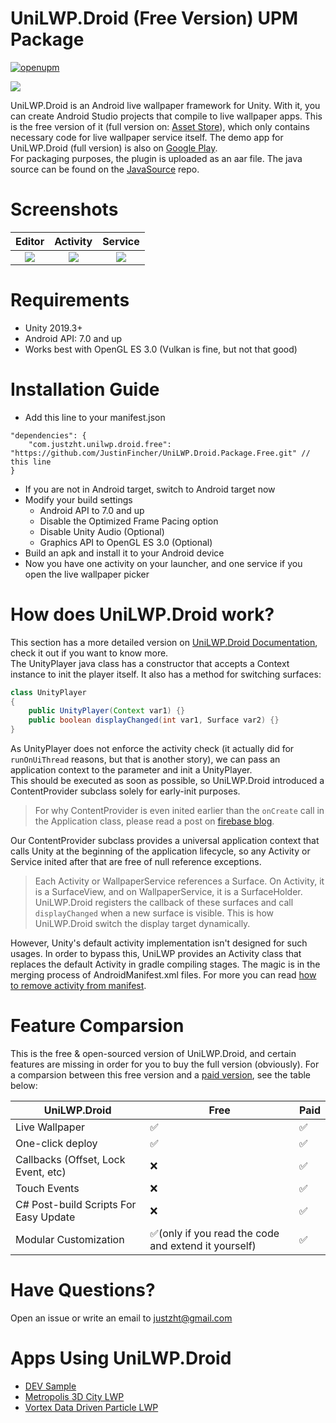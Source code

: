 # UniLWP.Droid (Free Version) UPM Package
[![openupm](https://img.shields.io/npm/v/com.justzht.unilwp.droid.free?label=openupm&registry_uri=https://package.openupm.com)](https://openupm.com/packages/com.justzht.unilwp.droid.free/)

![](Documentation~/unity-banner.jpg)

UniLWP.Droid is an Android live wallpaper framework for Unity. With it, you can create Android Studio projects that compile to live wallpaper apps. This is the free version of it (full version on: [Asset Store](http://u3d.as/1QVw)), which only contains necessary code for live wallpaper service itself. The demo app for UniLWP.Droid (full version) is also on [Google Play](https://play.google.com/store/apps/details?id=com.justzht.unilwp.droid).  
For packaging purposes, the plugin is uploaded as an aar file. The java source can be found on the [JavaSource](https://github.com/JustinFincher/UniLWP.Droid.Free.JavaSource) repo.

# Screenshots
| Editor             | Activity             |  Service |
:-------------------------:|:-------------------------:|:-------------------------:
![](Documentation~/unity-editor.jpg)  | ![](Documentation~/unity-activity.jpg)  |  ![](Documentation~/unity-service.jpg)

# Requirements

- Unity 2019.3+ 
- Android API: 7.0 and up
- Works best with OpenGL ES 3.0 (Vulkan is fine, but not that good)

# Installation Guide

- Add this line to your manifest.json
```
"dependencies": {
    "com.justzht.unilwp.droid.free": "https://github.com/JustinFincher/UniLWP.Droid.Package.Free.git" // this line
}
```
- If you are not in Android target, switch to Android target now
- Modify your build settings
  - Android API to 7.0 and up
  - Disable the Optimized Frame Pacing option
  - Disable Unity Audio (Optional)
  - Graphics API to OpenGL ES 3.0 (Optional)
- Build an apk and install it to your Android device
- Now you have one activity on your launcher, and one service if you open the live wallpaper picker

# How does UniLWP.Droid work?
This section has a more detailed version on [UniLWP.Droid Documentation](https://docs.google.com/document/d/10b5zDYjr2MDDKUhuUeq192YYoOb5YHcEqfLbr_5m9iM/edit?usp=sharing), check it out if you want to know more.  
The UnityPlayer java class has a constructor that accepts a Context instance to init the player itself. It also has a method for switching surfaces:
```java
class UnityPlayer
{
    public UnityPlayer(Context var1) {}
    public boolean displayChanged(int var1, Surface var2) {}
}
```
As UnityPlayer does not enforce the activity check (it actually did for `runOnUiThread` reasons, but that is another story), we can pass an application context to the parameter and init a UnityPlayer.   
This should be executed as soon as possible, so UniLWP.Droid introduced a ContentProvider subclass solely for early-init purposes. 
> For why ContentProvider is even inited earlier than the `onCreate` call in the Application class, please read a post on [firebase blog](http://firebase.googleblog.com/2016/12/how-does-firebase-initialize-on-android.html).   

Our ContentProvider subclass provides a universal application context that calls Unity at the beginning of the application lifecycle, so any Activity or Service inited after that are free of null reference exceptions.  
> Each Activity or WallpaperService references a Surface. On Activity, it is a SurfaceView, and on WallpaperService, it is a SurfaceHolder. UniLWP.Droid registers the callback of these surfaces and call `displayChanged` when a new surface is visible. This is how UniLWP.Droid switch the display target dynamically.  

However, Unity's default activity implementation isn't designed for such usages. In order to bypass this, UniLWP provides an Activity class that replaces the default Activity in gradle compiling stages. The magic is in the merging process of AndroidManifest.xml files. For more you can read [how to remove activity from manifest](https://developer.android.com/studio/build/manifest-merge).

# Feature Comparsion
This is the free & open-sourced version of UniLWP.Droid, and certain features are missing in order for you to buy the full version (obviously). For a comparsion between this free version and a [paid version](http://u3d.as/1QVw), see the table below:

| UniLWP.Droid                          | Free                                                | Paid |
|---------------------------------------|-----------------------------------------------------|------|
| Live Wallpaper                        | ✅                                                   | ✅    |
| One-click deploy                      | ✅                                                   | ✅    |
| Callbacks (Offset, Lock Event, etc)   | ❌                                                   | ✅    |
| Touch Events                          | ❌                                                   | ✅    |
| C# Post-build Scripts For Easy Update | ❌                                                   | ✅    |
| Modular Customization                 | ✅(only if you read the code and extend it yourself) | ✅    |

# Have Questions?
Open an issue or write an email to [justzht@gmail.com](mailto:justzht+unilwp@gmail.com)

# Apps Using UniLWP.Droid

- [DEV Sample](https://play.google.com/store/apps/details?id=com.justzht.unilwp.droid)
- [Metropolis 3D City LWP](https://play.google.com/store/apps/details?id=com.justzht.metropolis)
- [Vortex Data Driven Particle LWP](https://play.google.com/store/apps/details?id=com.justzht.vortex)
